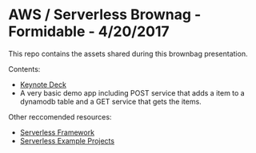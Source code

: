# AWS / Serverless Brownag - Formidable - 4/20/2017

This repo contains the assets shared during this brownbag presentation. 

Contents:
- [Keynote Deck](aws-lambdas.key)
- A very basic demo app including POST service that adds a item to a dynamodb table and a GET service that gets the items.

Other reccomended resources:
 - [Serverless Framework](https://www.serverless.com/)
 - [Serverless Example Projects](https://github.com/serverless/examples)
